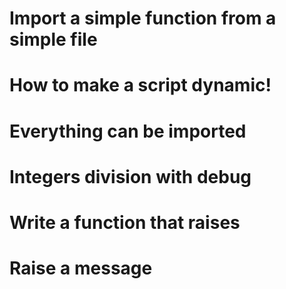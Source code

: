 
# Import a simple function from a simple file
# How to make a script dynamic!
# Everything can be imported
# Integers division with debug
# Write a function that raises
# Raise a message